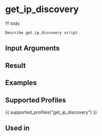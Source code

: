 

# get_ip_discovery

<!-- prettier-ignore -->
!!! todo

    Describe get_ip_discovery script

## Input Arguments

## Result

## Examples

## Supported Profiles

{{ supported_profiles("get_ip_discovery") }}

## Used in

